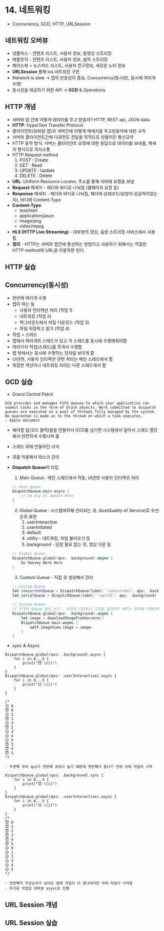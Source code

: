 # 14. 네트워킹
- Concurrency, GCD, HTTP, URLSession
## 네트워킹 오버뷰
- 넷플릭스 - 컨텐츠 리스트, 사용자 정보, 동영상 스트리밍
- 애플뮤직 - 컨텐츠 리스트, 사용자 정보, 음악 스트리밍
- 페이스북 = 뉴스피드 리스트, 사용자 친구정보, 새로운 노티 정보
- **URLSession** 통해 ios 네트워킹 구현
- Network is slow -> 앱의 반응성이 중요, Concurrency(동시성), 동시에 여러개 수행! 
- 동시성을 제공하기 위한 API -> **GCD** & Operations

## HTTP 개념
- 서버와 앱 간에 어떻게 데이터를 주고 받을까? HTTP, REST api, JSON data
- **HTTP**: HyperText Transfer Protocol
- 클라이언트(모바일 앱)과 서버간에 어떻게 메세지를 주고받을까에 대한 규칙
- 서버와 클라이언트간에 다큐먼트 전달을 목적으로 만들어진 통신규약
- HTTP 동작 방식: 서버는 클라이언트 요청에 대한 응답으로 데이터를 보내줌, 메세지 형식으로 의사소통
- HTTP Request method 
    1. POST : Create
    2. GET : Read
    3. UPDATE : Update
    4. DELETE : Delete
- **URL**: Uniform Resource Locator, 주소를 통해 서버에 요청을 보냄
- **Request** 메세지 - 헤더와 바디로 나눠짐 (웹페이지 요청 등)
- **Response** 메세지 - 헤더와 바디로 나눠짐, 헤더에 상태코드(요청이 성공적이었는지), 바디에 Content-Type
- **Content-Type**
    - text/html
    - application/jason
    - image/png
    - video/mpeg
- **HLS (HTTP Live Streaming)** - 대부분의 영상, 음원 스트리밍 서비스에서 사용됨
- **정리** - HTTP는 서버와 앱간에 통신하는 방법이고 사용하기 위해서는 적절한 HTTP method와 URL을 이용하면 된다.

## HTTP 실습

## Concurrency(동시성)
- 한번에 여러개 수행
- 앱이 하는 일 
    - 사용자 인터랙션 처리 (작업 1) 
    - 네트워킹 (작업 2) 
    - 백그라운드에서 파일 다운로드 (작업 3)
    - 파일 저장하고 읽기 (작업 4)
- 작업 = 스레드
- 앱에서 여러개의 스레드가 있고 각 스레드를 동시에 수행해줘야함
- 여러가지 작업(스레드)를 쪼개서 수행함
- 앱 밖에서는 동시에 수행하는 것처럼 보이게 함
- UI관련, 사용자 인터렉션 관련 처리는 메인 스레드에서 함
- 복잡한 계산이나 네트워킹 처리는 다른 스레드에서 함

## GCD 실습
- Grand Central Patch

```
GCD provides and manages FIFO queues to which your application can submit tasks in the form of block objects. Work submitted to dispatch queues are executed on a pool of threads fully managed by the system. No quarantee is made as to the thread on which a task executes.           - Apple document
```

- 해야할 일(코드 블럭)들을 만들어서 GCD를 넘기면 시스템에서 알아서 스레드 할당해서 안전하게 수행시켜 줌
- 스레드 위에 만들어진 녀석
- 큐를 이용해서 테스크 관리
- **Dispatch Queue**의 타입
    1. Main Queue : 메인 스레드에서 작동, UI관련 사용자 인터렉션 처리
    ```Swift
    // Main Queue
    DispatchQueue.main.asyns {
        // Do Any UI Update Here
    }
    ```
    2. Global Queue : 시스템에의해 관리되는 큐, Qos(Quality of Service)로 우선순위 표현
        1. userInteractive
        2. userInitiated
        3. default
        4. utility - 네트워킹, 파일 불러오기 등
        5. background - 당장 필요 없는 것, 영상 다운 등
    ```Swift
    // Global Queue
    DispatchQueue.global(qos: .background).async {
        Do Haevey Work Here
    }
    ```
    3. Custom Queue - 직접 큐 생성해서 관리

    ```Swift
    // Custom Queue
    let concurrentQueue = DispatchQueue(label: "concurrent", qos: .background, attributes: .concurrent)
    let serialQueue = DispatchQueue(label: "serial", qos: .background)
    ```

    ```Swift
    // Custom Queue
    // 두개의 Queue 같이 쓰기 - 이미지 다운받고 그것을 업데이트 해주는 일처럼 작업간에 의존성 있을 경우
    DispatchQueue.global(qos: .background).async {
        let image = downloadImageFromServere()
        DispatchQueue.main.async {
            self.imageView.image = image
        }
    }
    ```
- sync & Async
```
DispatchQueue.global(qos: .background).async {
    for i in 0...5 {
        print("😈 \(i)")
    }
}
DispatchQueue.global(qos: .userInteractive).async {
    for i in 0...5 {
        print("😥 \(i)")
    }
}

/*
😥 0
😈 0
😥 1
😈 1
😥 2
😈 2
😥 3
😥 4
😥 5
😈 3
😈 4
😈 5
*/
```
    - 두번째 큐의 qos가 첫번째 큐보다 높기 떄문에 첫번째가 끝나기 전에 뒤에 작업이 시작
```
DispatchQueue.global(qos: .background).sync {
    for i in 0...5 {
        print("😈 \(i)")
    }
}
DispatchQueue.global(qos: .userInteractive).async {
    for i in 0...5 {
        print("😥 \(i)")
    }
}
/*
😈 0
😈 1
😈 2
😈 3
😈 4
😈 5
😥 0
😥 1
😥 2
😥 3
😥 4
😥 5
*/
```
    - 첫번째가 우선순위가 낮아도 앞에 작업이 다 끝나야지만 뒤에 작업이 사작함
    - 무거운 작업은 대부분 async로 진행

## URL Session 개념

## URL Session 실습
